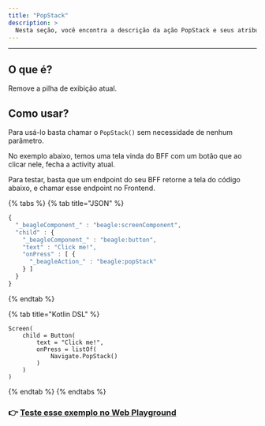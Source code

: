 ```yaml
---
title: "PopStack"
description: >
  Nesta seção, você encontra a descrição da ação PopStack e seus atributos
---
```

---
## O que é?

Remove a pilha de exibição atual.

## Como usar?

Para usá-lo basta chamar o `PopStack()` sem necessidade de nenhum parâmetro.

No exemplo abaixo, temos uma tela vinda do BFF com um botão que ao clicar nele, fecha a activity atual. 

Para testar, basta que um endpoint do seu BFF retorne a tela do código abaixo, e chamar esse endpoint no Frontend.

{% tabs %}
{% tab title="JSON" %}
```javascript
{
  "_beagleComponent_" : "beagle:screenComponent",
  "child" : {
    "_beagleComponent_" : "beagle:button",
    "text" : "Click me!",
    "onPress" : [ {
      "_beagleAction_" : "beagle:popStack"
    } ]
  }
}
```
{% endtab %}

{% tab title="Kotlin DSL" %}
```
Screen(
    child = Button(
        text = "Click me!",
        onPress = listOf(
            Navigate.PopStack()
        )
    )
)
```
{% endtab %}
{% endtabs %}

### 👉 [Teste esse exemplo no Web Playground](https://beagle-playground.netlify.app/#/demo/default-components/button.json)

